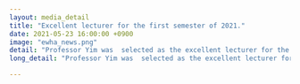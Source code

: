 ```yaml
---
layout: media_detail
title: "Excellent lecturer for the first semester of 2021."
date: 2021-05-23 16:00:00 +0900
image: "ewha_news.png"
detail: "Professor Yim was  selected as the excellent lecturer for the first semester of 2021 and received the Excellence in Teaching award on March 30. "
long_detail: "Professor Yim was  selected as the excellent lecturer for the first semester of 2021 and received the Excellence in Teaching award on March 30. Professor Yim focused on improving students' understanding by dividing the lecture into short videos and drawing cartoons related to the contents of the class. 'Considering the students' concentration time, I tried to reduce the contents of the class as much as possible and deliver only the core,' she said. In the K-MOOC lecture 'Children's outstanding language learning abilities - approach from bilinguals,' Professor Yim brought videos of her children and used them as examples. Professor Yim said, 'The students had fun because they actually had a chance to watch the child babbling and talking in sentences. 허유하, '1학기 강의우수교원 선발, 명강의 뒤 숨겨진 노력' 이대학보, 23-May-2021. [online]. Available: http://inews.ewha.ac.kr/news/articleView/html?idxno=32819"

---
```


